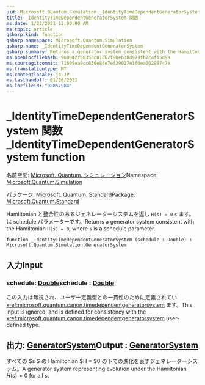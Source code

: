 ```yaml
---
uid: Microsoft.Quantum.Simulation._IdentityTimeDependentGeneratorSystem
title: _IdentityTimeDependentGeneratorSystem 関数
ms.date: 1/23/2021 12:00:00 AM
ms.topic: article
qsharp.kind: function
qsharp.namespace: Microsoft.Quantum.Simulation
qsharp.name: _IdentityTimeDependentGeneratorSystem
qsharp.summary: Returns a generator system consistent with the Hamiltonian `H(s) = 0`, where `s` is a schedule parameter.
ms.openlocfilehash: 960842f50353c01362f90eb38d979fb7c4f15d9a
ms.sourcegitcommit: 71605ea9cc630e84e7ef29027e1f0ea06299747e
ms.translationtype: MT
ms.contentlocale: ja-JP
ms.lasthandoff: 01/26/2021
ms.locfileid: "98857984"
---
```

# <a name="_identitytimedependentgeneratorsystem-function"></a><span data-ttu-id="657d9-102">_IdentityTimeDependentGeneratorSystem 関数</span><span class="sxs-lookup"><span data-stu-id="657d9-102">_IdentityTimeDependentGeneratorSystem function</span></span>

<span data-ttu-id="657d9-103">名前空間: [Microsoft. Quantum. シミュレーション](xref:Microsoft.Quantum.Simulation)</span><span class="sxs-lookup"><span data-stu-id="657d9-103">Namespace: [Microsoft.Quantum.Simulation](xref:Microsoft.Quantum.Simulation)</span></span>

<span data-ttu-id="657d9-104">パッケージ: [Microsoft. Quantum. Standard](https://nuget.org/packages/Microsoft.Quantum.Standard)</span><span class="sxs-lookup"><span data-stu-id="657d9-104">Package: [Microsoft.Quantum.Standard](https://nuget.org/packages/Microsoft.Quantum.Standard)</span></span>


<span data-ttu-id="657d9-105">Hamiltonian と整合性のあるジェネレーターシステムを返し `H(s) = 0` `s` ます。は schedule パラメーターです。</span><span class="sxs-lookup"><span data-stu-id="657d9-105">Returns a generator system consistent with the Hamiltonian `H(s) = 0`, where `s` is a schedule parameter.</span></span>

```qsharp
function _IdentityTimeDependentGeneratorSystem (schedule : Double) : Microsoft.Quantum.Simulation.GeneratorSystem
```


## <a name="input"></a><span data-ttu-id="657d9-106">入力</span><span class="sxs-lookup"><span data-stu-id="657d9-106">Input</span></span>

### <a name="schedule--double"></a><span data-ttu-id="657d9-107">schedule: [Double](xref:microsoft.quantum.lang-ref.double)</span><span class="sxs-lookup"><span data-stu-id="657d9-107">schedule : [Double](xref:microsoft.quantum.lang-ref.double)</span></span>

<span data-ttu-id="657d9-108">この入力は無視され、ユーザー定義型との一貫性のために定義されてい <xref:microsoft.quantum.canon.timedependentgeneratorsystem> ます。</span><span class="sxs-lookup"><span data-stu-id="657d9-108">This input is ignored, and is defined for consistency with the <xref:microsoft.quantum.canon.timedependentgeneratorsystem> user-defined type.</span></span>



## <a name="output--generatorsystem"></a><span data-ttu-id="657d9-109">出力: [GeneratorSystem](xref:Microsoft.Quantum.Simulation.GeneratorSystem)</span><span class="sxs-lookup"><span data-stu-id="657d9-109">Output : [GeneratorSystem](xref:Microsoft.Quantum.Simulation.GeneratorSystem)</span></span>

<span data-ttu-id="657d9-110">すべての $s $ の Hamiltonian $H = $0 の下での進化を表すジェネレーターシステム。</span><span class="sxs-lookup"><span data-stu-id="657d9-110">A generator system representing evolution under the Hamiltonian $H(s) = 0$ for all $s$.</span></span>